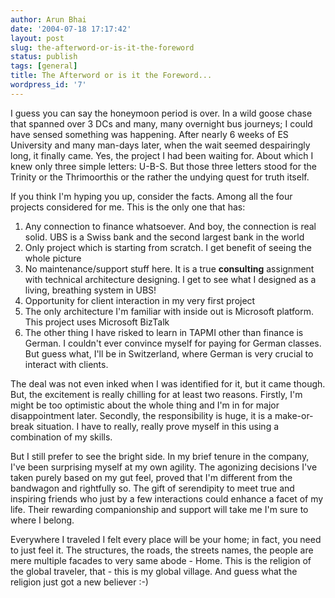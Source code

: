 ```yaml
---
author: Arun Bhai
date: '2004-07-18 17:17:42'
layout: post
slug: the-afterword-or-is-it-the-foreword
status: publish
tags: [general]
title: The Afterword or is it the Foreword...
wordpress_id: '7'
---
```


I guess you can say the honeymoon period is over. In a wild goose chase that spanned over 3 DCs and many, many overnight bus journeys; I could have sensed something was happening. After nearly 6 weeks of ES University and many man-days later, when the wait seemed despairingly long, it finally came. Yes, the project I had been waiting for. About which I knew only three simple letters: U-B-S. But those three letters stood for the Trinity or the Thrimoorthis or the rather the undying quest for truth itself.

If you think I'm hyping you up, consider the facts. Among all the four projects considered for me. This is the only one that has:

1.  Any connection to finance whatsoever. And boy, the connection is real solid. UBS is a Swiss bank and the second largest bank in the world
2.  Only project which is starting from scratch. I get benefit of seeing the whole picture
3.  No maintenance/support stuff here. It is a true <b>consulting</b> assignment with technical architecture designing. I get to see what I designed as a living, breathing system in UBS!
4.  Opportunity for client interaction in my very first project
5.  The only architecture I'm familiar with inside out is Microsoft platform. This project uses Microsoft BizTalk
6.  The other thing I have risked to learn in TAPMI other than finance is German. I couldn't ever convince myself for paying for German classes. But guess what, I'll be in Switzerland, where German is very crucial to interact with clients.

The deal was not even inked when I was identified for it, but it came though. But, the excitement is really chilling for at least two reasons. Firstly, I'm might be too optimistic about the whole thing and I'm in for major disappointment later. Secondly, the responsibility is huge, it is a make-or-break situation. I have to really, really prove myself in this using a combination of my skills.

But I still prefer to see the bright side. In my brief tenure in the company, I've been surprising myself at my own agility. The agonizing decisions I've taken purely based on my gut feel, proved that I'm different from the bandwagon and rightfully so. The gift of serendipity to meet true and inspiring friends who just by a few interactions could enhance a facet of my life. Their rewarding companionship and support will take me I'm sure to where I belong.

Everywhere I traveled I felt every place will be your home; in fact, you need to just feel it. The structures, the roads, the streets names, the people are mere multiple facades to very same abode - Home. This is the religion of the global traveler, that - this is my global village. And guess what the religion just got a new believer :-)
